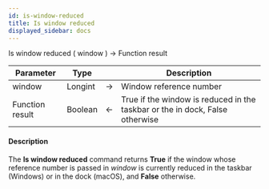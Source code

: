 ```yaml
---
id: is-window-reduced
title: Is window reduced
displayed_sidebar: docs
---
```



<!-- REF #_command_.Is window reduced.Syntax-->Is window reduced ( window ) -> Function result<!-- END REF-->


<!-- REF #_command_.Is window reduced.Params -->
|Parameter|Type||Description|
|---------|--- |:---:|------|
|window|Longint|->|Window reference number|
|Function result|Boolean|<-|True if the window is reduced in the taskbar or the in dock, False otherwise|
<!-- END REF -->


#### Description




The **Is window reduced** command returns **True** if the window whose reference number is passed in *window* is currently reduced in the taskbar (Windows) or in the dock (macOS), and **False** otherwise.


